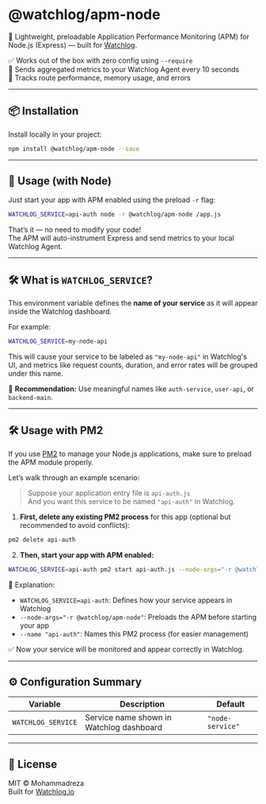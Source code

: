 # @watchlog/apm-node

🎯 Lightweight, preloadable Application Performance Monitoring (APM) for Node.js (Express) — built for [Watchlog](https://watchlog.io).

✅ Works out of the box with zero config using `--require`  
📡 Sends aggregated metrics to your Watchlog Agent every 10 seconds  
🧠 Tracks route performance, memory usage, and errors  

---

## 📦 Installation

Install locally in your project:

```bash
npm install @watchlog/apm-node --save
```

---

## 🚀 Usage (with Node)

Just start your app with APM enabled using the preload `-r` flag:

```bash
WATCHLOG_SERVICE=api-auth node -r @watchlog/apm-node /app.js
```

That’s it — no need to modify your code!  
The APM will auto-instrument Express and send metrics to your local Watchlog Agent.

---

## 🛠️ What is `WATCHLOG_SERVICE`?

This environment variable defines the **name of your service** as it will appear inside the Watchlog dashboard.

For example:

```bash
WATCHLOG_SERVICE=my-node-api
```

This will cause your service to be labeled as `"my-node-api"` in Watchlog's UI, and metrics like request counts, duration, and error rates will be grouped under this name.

📝 **Recommendation:** Use meaningful names like `auth-service`, `user-api`, or `backend-main`.

---

## 🛠️ Usage with PM2

If you use [PM2](https://pm2.keymetrics.io/) to manage your Node.js applications, make sure to preload the APM module properly.

Let’s walk through an example scenario:

> Suppose your application entry file is `api-auth.js`  
> And you want this service to be named `"api-auth"` in Watchlog.

1. **First, delete any existing PM2 process** for this app (optional but recommended to avoid conflicts):

```bash
pm2 delete api-auth
```

2. **Then, start your app with APM enabled:**

```bash
WATCHLOG_SERVICE=api-auth pm2 start api-auth.js --node-args="-r @watchlog/apm-node" --name "api-auth"
```

📌 Explanation:

- `WATCHLOG_SERVICE=api-auth`: Defines how your service appears in Watchlog
- `--node-args="-r @watchlog/apm-node"`: Preloads the APM before starting your app
- `--name "api-auth"`: Names this PM2 process (for easier management)

✅ Now your service will be monitored and appear correctly in Watchlog.

---

## ⚙️ Configuration Summary

| Variable            | Description                                  | Default        |
|---------------------|----------------------------------------------|----------------|
| `WATCHLOG_SERVICE`  | Service name shown in Watchlog dashboard     | `"node-service"` |

---

## 📝 License

MIT © Mohammadreza  
Built for [Watchlog.io](https://watchlog.io)
